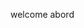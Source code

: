 <!-- <form method="POST" action='growurcoins/{{ad.id}}/delete'>
 {% csrf_token %}
  <button>Delete</button>
  <a href="{% url 'details' ad.id %}">Cancel</a>
</form> -->


welcome abord


 <!-- <img src="../templates/growurcoins/tomatoes.jpg" alt="Tomatoes"> -->
 

